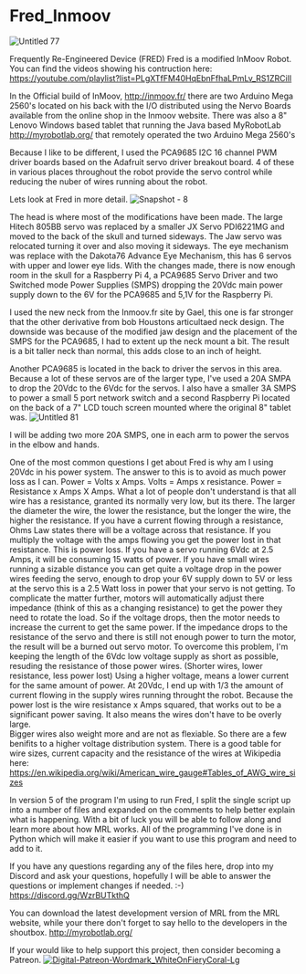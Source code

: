 # Fred_Inmoov #
![Untitled 77](https://user-images.githubusercontent.com/29687261/118383244-765e0480-b63f-11eb-90a0-80c4d70c4611.jpg)

Frequently Re-Engineered Device (FRED)
Fred is a modified InMoov Robot.
You can find the videos showing his contruction here:
https://youtube.com/playlist?list=PLgXTfFM40HqEbnFfhaLPmLv_RS1ZRCilI

In the Official build of InMoov, http://inmoov.fr/
there are two Arduino Mega 2560's located on his back with the I/O distributed using the Nervo Boards available from the online shop in the Inmoov website.
There was also a 8" Lenovo Windows based tablet that running the Java based MyRobotLab http://myrobotlab.org/ that remotely operated the two Arduino Mega 2560's

Because I like to be different, I used the PCA9685 I2C 16 channel PWM driver boards based on the Adafruit servo driver breakout board.
4 of these in various places throughout the robot provide the servo control while reducing the nuber of wires running about the robot.

Lets look at Fred in more detail.
![Snapshot - 8](https://user-images.githubusercontent.com/29687261/118383346-495e2180-b640-11eb-8e78-205152f2de94.png)

The head is where most of the modifications have been made.
The large Hitech 805BB servo was replaced by a smaller JX Servo PDI6221MG and moved to the back of the skull and turned sideways.
The Jaw servo was relocated turning it over and also moving it sideways.
The eye mechanism was replace with the Dakota76 Advance Eye Mechanism, this has 6 servos with upper and lower eye lids.
With the changes made, there is now enough room in the skull for a Raspberry Pi 4, a PCA9685 Servo Driver and two Switched mode Power Supplies (SMPS) dropping the 20Vdc main power supply down to the 6V for the PCA9685 and 5,1V for the Raspberry Pi.

I used the new neck from the Inmoov.fr site by Gael, this one is far stronger that the other derivative from bob Houstons articultaed neck design.
The downside was because of the modified jaw design and the placement of the SMPS for the PCA9685, I had to extent up the neck mount a bit.
The result is a bit taller neck than normal, this adds close to an inch of height.

Another PCA9685 is located in the back to driver the servos in this area.
Because a lot of these servos are of the larger type, I've used a 20A SMPA to drop the 20Vdc to the 6Vdc for the servos.
I also have a smaller 3A SMPS to power a small 5 port network switch and a second Raspberry Pi located on the back of a 7" LCD touch screen mounted where the original 8" tablet was.
![Untitled 81](https://user-images.githubusercontent.com/29687261/118383334-229feb00-b640-11eb-9f88-083c458d3499.jpg)


I will be adding two more 20A SMPS, one in each arm to power the servos in the elbow and hands.

One of the most common questions I get about Fred is why am I using 20Vdc in his power system.
The answer to this is to avoid as much power loss as I can.
Power = Volts x Amps.
Volts = Amps x resistance.
Power = Resistance x Amps X Amps.
What a lot of people don't understand is that all wire has a resistance, granted its normally very low, but its there.
The larger the diameter the wire, the lower the resistance, but the longer the wire, the higher the resistance.
If you have a current flowing through a resistance, Ohms Law states there will be a voltage across that resistance.
If you multiply the voltage with the amps flowing you get the power lost in that resistance.  This is power loss.
If you have a servo running 6Vdc at 2.5 Amps, it will be consuming 15 watts of power. 
If you have small wires running a sizable distance you can get quite a voltage drop in the power wires feeding the servo, enough to drop your 6V supply down to 5V or less at the servo this is a 2.5 Watt loss in power that your servo is not getting.
To complicate the matter further, motors will automatically adjust there impedance (think of this as a changing resistance) to get the power they need to rotate the load.
So if the voltage drops, then the motor needs to increase the current to get the same power.
If the impedance drops to the resistance of the servo and there is still not enough power to turn the motor, the result will be a burned out servo motor.
To overcome this problem, I'm keeping the length of the 6Vdc low voltage supply as short as possible, resuding the resistance of those power wires. (Shorter wires, lower resistance, less power lost)
Using a higher voltage, means a lower current for the same amount of power.
At 20Vdc, I end up with 1/3 the amount of current flowing in the supply wires running throught the robot. 
Because the power lost is the wire resistance x Amps squared, that works out to be a significant power saving.
It also means the wires don't have to be overly large.  
Bigger wires also weight more and are not as flexiable.
So there are a few benifits to a higher voltage distribution system.
There is a good table for wire sizes, current capacity and the resistance of the wires at Wikipedia here:
https://en.wikipedia.org/wiki/American_wire_gauge#Tables_of_AWG_wire_sizes

In version 5 of the program I'm using to run Fred, I split the single script up into a number of files and expanded on the comments to help better explain what is happening.
With a bit of luck you will be able to follow along and learn more about how MRL works.
All of the programming I've done is in Python which will make it easier if you want to use this program and need to add to it.

If you have any questions regarding any of the files here, drop into my Discord and ask your questions, hopefully I will be able to answer the questions or implement changes if needed. :-)
https://discord.gg/WzrBUTkthQ

You can download the latest development version of MRL from the MRL website, while your there don't forget to say hello to the developers in the shoutbox.
http://myrobotlab.org/

If your would like to help support this project, then consider becoming a Patreon.
<a href="https://www.patreon.com/bePatron?u=10744269">![Digital-Patreon-Wordmark_WhiteOnFieryCoral-Lg](https://user-images.githubusercontent.com/29687261/126272470-78b431e5-dcfb-44d7-81ad-2bcaff662f4f.jpg)
</a>
